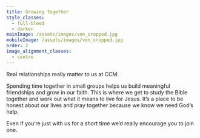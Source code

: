 ```yaml
---
title: Growing Together
style_classes:
  - full-bleed
  - darken
mainImage: /assets/images/von_cropped.jpg
mobileImage: /assets/images/von_cropped.jpg
order: 2
image_alignment_classes:
  - centre
---
```

Real relationships really matter to us at CCM.

Spending time together in small groups helps us build meaningful friendships and grow in our faith. This is where we get to study the Bible together and work out what it means to live for Jesus. It’s a place to be honest about our lives and pray together because we know we need God’s help. 

Even if you’re just with us for a short time we’d really encourage you to join one.
